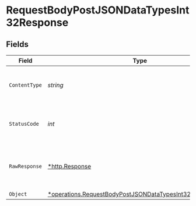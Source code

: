 # RequestBodyPostJSONDataTypesInt32Response


## Fields

| Field                                                                                                                                        | Type                                                                                                                                         | Required                                                                                                                                     | Description                                                                                                                                  |
| -------------------------------------------------------------------------------------------------------------------------------------------- | -------------------------------------------------------------------------------------------------------------------------------------------- | -------------------------------------------------------------------------------------------------------------------------------------------- | -------------------------------------------------------------------------------------------------------------------------------------------- |
| `ContentType`                                                                                                                                | *string*                                                                                                                                     | :heavy_check_mark:                                                                                                                           | HTTP response content type for this operation                                                                                                |
| `StatusCode`                                                                                                                                 | *int*                                                                                                                                        | :heavy_check_mark:                                                                                                                           | HTTP response status code for this operation                                                                                                 |
| `RawResponse`                                                                                                                                | [*http.Response](https://pkg.go.dev/net/http#Response)                                                                                       | :heavy_minus_sign:                                                                                                                           | Raw HTTP response; suitable for custom response parsing                                                                                      |
| `Object`                                                                                                                                     | [*operations.RequestBodyPostJSONDataTypesInt32ResponseBody](../../../pkg/models/operations/requestbodypostjsondatatypesint32responsebody.md) | :heavy_minus_sign:                                                                                                                           | OK                                                                                                                                           |